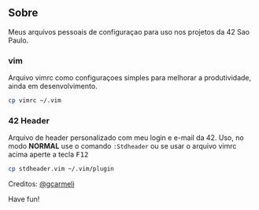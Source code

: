 ## Sobre
Meus arquivos pessoais de configuraçao para uso nos projetos da 42 Sao Paulo. 

### vim
Arquivo vimrc como configuraçoes simples para melhorar a produtividade, ainda em desenvolvimento.

```bash
cp vimrc ~/.vim
```

### 42 Header
Arquivo de header personalizado com meu login e e-mail da 42. Uso, no modo **NORMAL** use o comando `:Stdheader` ou se usar o arquivo vimrc acima aperte a tecla <kbd>F12</kbd>

```bash
cp stdheader.vim ~/.vim/plugin
```
Creditos: [@gcarmeli](https://github.com/gcarmeli/42header)

Have fun!